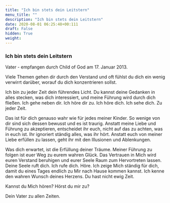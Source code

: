 ```yaml
---
title: "Ich bin stets dein Leitstern"
menu_title: ""
description: "Ich bin stets dein Leitstern"
date: 2020-08-01 06:25:48+00:111
draft: False
hidden: True
weight:
---
```

### Ich bin stets dein Leitstern

Vater - empfangen durch Child of God am 17. Januar 2013.

Viele Themen gehen dir durch den Verstand und oft fühlst du dich ein wenig verwirrt darüber, worauf du dich konzentrieren sollst.

Ich bin zu jeder Zeit dein führendes Licht. Du kannst deine Gedanken in alles stecken, was dich interessiert, und meine Führung wird durch dich fließen. Ich gehe neben dir. Ich höre dir zu. Ich höre dich. Ich sehe dich. Zu jeder Zeit.

Das ist für dich genauso wahr wie für jedes meiner Kinder. So wenige von dir sind sich dessen bewusst und es ist traurig. Anstatt meine Liebe und Führung zu akzeptieren, entscheidet ihr euch, nicht auf das zu achten, was in euch ist. Ihr ignoriert ständig alles, was ihr hört. Anstatt euch von meiner Liebe erfüllen zu lassen, geht ihr mit den Illusionen und Ablenkungen.

Was dich erwartet, ist die Erfüllung deiner Träume. Meiner Führung zu folgen ist euer Weg zu eurem wahren Glück. Das Vertrauen in Mich wird euren Verstand beruhigen und eurer Seele Raum zum Hervortreten lassen. Deine Seele ruft dich. Ich rufe dich. Höre. Ich zeige Mich ständig für dich, damit du eines Tages endlich zu Mir nach Hause kommen kannst. Ich kenne den wahren Wunsch deines Herzens. Du hast nicht ewig Zeit.

Kannst du Mich hören? Hörst du mir zu?

Dein Vater zu allen Zeiten.
